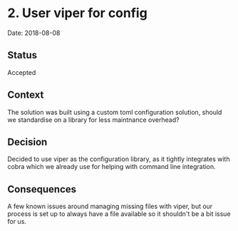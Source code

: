 # 2. User viper for config

Date: 2018-08-08

## Status

Accepted

## Context

The solution was built using a custom toml configuration solution, should we standardise on a library for less maintnance overhead?

## Decision

Decided to use viper as the configuration library, as it tightly integrates with cobra which we already use for helping with command line integration.

## Consequences

A few known issues around managing missing files with viper, but our process is set up to always have a file available so it shouldn't be a bit issue for us.